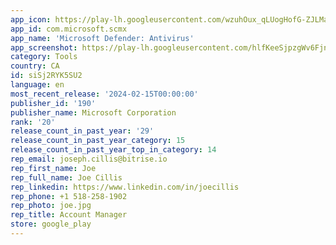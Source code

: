```yaml
---
app_icon: https://play-lh.googleusercontent.com/wzuhOux_qLUogHofG-ZJLMaFsGfBmKJgMQwB6qAVWAb9jH6y-y7VZEKRxCxERUU5gd0
app_id: com.microsoft.scmx
app_name: 'Microsoft Defender: Antivirus'
app_screenshot: https://play-lh.googleusercontent.com/hlfKeeSjpzgWv6FjnLe9Jco3zUjvgl9ruLetaJi8vQxos2fZPzQkJewK82b500PlP8k
category: Tools
country: CA
id: siSj2RYK5SU2
language: en
most_recent_release: '2024-02-15T00:00:00'
publisher_id: '190'
publisher_name: Microsoft Corporation
rank: '20'
release_count_in_past_year: '29'
release_count_in_past_year_category: 15
release_count_in_past_year_top_in_category: 14
rep_email: joseph.cillis@bitrise.io
rep_first_name: Joe
rep_full_name: Joe Cillis
rep_linkedin: https://www.linkedin.com/in/joecillis
rep_phone: +1 518-258-1902
rep_photo: joe.jpg
rep_title: Account Manager
store: google_play
---
```

